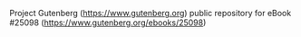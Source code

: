 Project Gutenberg (https://www.gutenberg.org) public repository for eBook #25098 (https://www.gutenberg.org/ebooks/25098)
